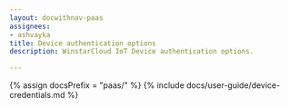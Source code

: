 ```yaml
---
layout: docwithnav-paas
assignees:
- ashvayka
title: Device authentication options
description: WinstarCloud IoT Device authentication options.

---
```


{% assign docsPrefix = "paas/" %}
{% include docs/user-guide/device-credentials.md %}